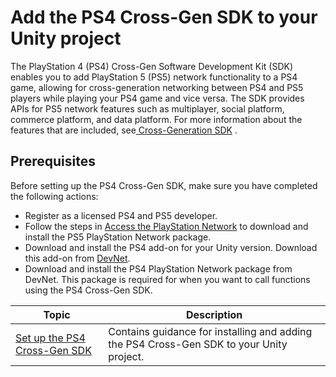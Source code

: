 # Add the PS4 Cross-Gen SDK to your Unity project

The PlayStation 4 (PS4) Cross-Gen Software Development Kit (SDK) enables you to add PlayStation 5 (PS5) network functionality to a PS4 game, allowing for cross-generation networking between PS4 and PS5 players while playing your PS4 game and vice versa. The SDK provides APIs for PS5 network features such as multiplayer, social platform, commerce platform, and data platform. For more information about the features that are included, see[ Cross-Generation SDK](https://p.siedev.net/resources/documents/SDK/4.000/Cross_Generation-Overview/0003.html) .

## Prerequisites

Before setting up the PS4 Cross-Gen SDK, make sure you have completed the following actions:

* Register as a licensed PS4 and PS5 developer. 
* Follow the steps in [Access the PlayStation Network](AccessThePSNPackage.md) to download and install the PS5 PlayStation Network package.
* Download and install the PS4 add-on for your Unity version. Download this add-on from [DevNet](https://p.siedev.net/resources/documents/SDK/4.000/Cross_Generation-Overview/0004.html).
* Download and install the PS4 PlayStation Network package from DevNet. This package is required for when you want to call functions using the PS4 Cross-Gen SDK.

| **Topic** | **Description** |
| --- | --- |
| [Set up the PS4 Cross-Gen SDK](PS4CrossGenSetup.md) | Contains guidance for installing and adding the PS4 Cross-Gen SDK to your Unity project. |